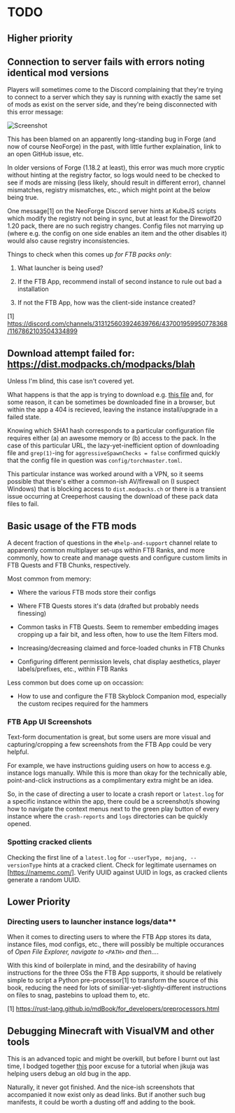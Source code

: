 # TODO

## Higher priority

## Connection to server fails with errors noting identical mod versions

Players will sometimes come to the Discord complaining that they're trying to
connect to a server which they say is running with exactly the same set of mods
as exist on the server side, and they're being disconnected with this error
message:

![Screenshot](https://cdn.discordapp.com/attachments/560188834592063488/1174702001255366787/Direwolf20.png?ex=65688d7e&is=6556187e&hm=34b27ebdcb7ff85fbc1ecae239c6b9156895c3a8a21eafb73ddeae23acce609d&)

This has been blamed on an apparently long-standing bug in Forge (and now of
course NeoForge) in the past, with little further explaination, link to an open
GitHub issue, etc.

In older versions of Forge (1.18.2 at least), this error was much more cryptic
without hinting at the registry factor, so logs would need to be checked to
see if mods are missing (less likely, should result in different error), channel
mismatches, registry mismatches, etc., which might point at the below being true.

One message[1] on the NeoForge Discord server hints at KubeJS scripts which
modify the registry not being in sync, but at least for the Direwolf20 1.20
pack, there are no such registry changes.  Config files not marrying up
(where e.g. the config on one side enables an item and the other disables it)
would also cause registry inconsistencies.

Things to check when this comes up *for FTB packs only*:

  1.  What launcher is being used?

  2.  If the FTB App, recommend install of second instance to rule out bad a
      installation

  3.  If not the FTB App, how was the client-side instance created?

[1] https://discord.com/channels/313125603924639766/437001959950778368/1167862103504334899

## Download attempt failed for: https://dist.modpacks.ch/modpacks/blah

Unless I'm blind, this case isn't covered yet.

What happens is that the app is trying to download e.g.
[this file](https://dist.modpacks.ch/modpacks/1/FTB%20Presents%20Direwolf20%201.20-1.2.0/config/71e8d5d4ffff87d852c3c1dcf2153aaa30c3d0be)
and, for some reason, it can be sometimes be downloaded
fine in a browser, but within the app a 404 is recieved,
leaving the instance install/upgrade in a failed state.

Knowing which SHA1 hash corresponds to a particular
configuration file requires either (a) an awesome memory or (b)
access to the pack.  In the case of this particular URL, the
lazy-yet-inefficient option of downloading file and
`grep(1)`-ing for `aggressiveSpawnChecks = false` confirmed
quickly that the config file in question was
`config/torchmaster.toml`.

This particular instance was worked around with a VPN, so it
seems possible that there's either a common-ish AV/firewall
on (I suspect Windows) that is blocking access to
`dist.modpacks.ch` or there is a transient issue occurring at
Creeperhost causing the download of these pack data files to
fail.

## Basic usage of the FTB mods

A decent fraction of questions in the `#help-and-support` channel
relate to apparently common multiplayer set-ups within FTB Ranks,
and more commonly, how to create and manage quests and configure
custom limits in FTB Quests and FTB Chunks, respectively.

Most common from memory:

  - Where the various FTB mods store their configs

  - Where FTB Quests stores it's data (drafted but probably needs finessing)

  - Common tasks in FTB Quests.  Seem to remember embedding images cropping up
    a fair bit, and less often, how to use the Item Filters mod.

  - Increasing/decreasing claimed and force-loaded chunks in FTB Chunks

  - Configuring different permission levels, chat display aesthetics,
  player labels/prefixes, etc., within FTB Ranks

Less common but does come up on occassion:

  - How to use and configure the FTB Skyblock Companion mod, especially
    the custom recipes required for the hammers

### FTB App UI Screenshots

Text-form documentation is great, but some users are more visual
and capturing/cropping a few screenshots from the FTB App could be
very helpful.

For example, we have instructions guiding users on how to access
e.g. instance logs manually.  While this is more than okay for
the technically able, point-and-click instructions as a
complimentary extra might be an idea.

So, in the case of directing a user to locate a crash report or
`latest.log` for a specific instance within the app, there could
be a screenshot/s showing how to navigate the context menus next
to the green play button of every instance where the `crash-reports`
and `logs` directories can be quickly opened.

### Spotting cracked clients

Checking the first line of a `latest.log` for `--userType, mojang, --versionType` hints at a cracked client.
Check for legitimate usernames on [https://namemc.com/]. Verify UUID against UUID in logs, as cracked clients generate a random UUID.

## Lower Priority

### Directing users to launcher instance logs/data**

When it comes to directing users to where the FTB App stores its data,
instance files, mod configs, etc., there will possibly be multiple
occurances of *Open File Explorer, navigate to `<PATH>` and then...*.

With this kind of boilerplate in mind, and the desirability of having
instructions for the three OSs the FTB App supports, it should be
relatively simple to script a Python pre-processor[1] to transform the
source of this book, reducing the need for lots of
similiar-yet-slightly-different instructions on files to snag,
pastebins to upload them to, etc.

[1] <https://rust-lang.github.io/mdBook/for_developers/preprocessors.html>

## Debugging Minecraft with VisualVM and other tools

This is an advanced topic and might be overkill, but before I burnt out
last time, I bodged together
[this](https://gist.github.com/ukmcplyr/3b39f568beb191b798aed32be640c5b4)
poor excuse for a tutorial when jikuja was helping users debug an old bug
in the app.

Naturally, it never got finished. And the nice-ish screenshots that
accompanied it now exist only as dead links.  But if another such bug
manifests, it could be worth a dusting off and adding to the book.

<!--
vim: ts=2 sw=2 et fdm=marker :
-->
